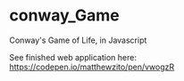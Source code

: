 # conway_Game
Conway's Game of Life, in Javascript

See finished web application here: https://codepen.io/matthewzito/pen/vwogzR
